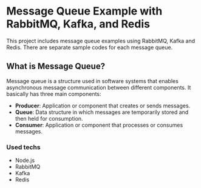 # Message Queue Example with RabbitMQ, Kafka, and Redis

This project includes message queue examples using RabbitMQ, Kafka and Redis. There are separate sample codes for each message queue.

## What is Message Queue?

Message queue is a structure used in software systems that enables asynchronous message communication between different components. It basically has three main components:

- **Producer**: Application or component that creates or sends messages.
- **Queue**: Data structure in which messages are temporarily stored and then held for consumption.
- **Consumer**: Application or component that processes or consumes messages.

### Used techs

- Node.js
- RabbitMQ
- Kafka
- Redis
